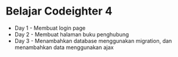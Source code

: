 <!DOCTYPE html>
<html lang="en">
<head>
    <meta charset="UTF-8">
    <meta name="viewport" content="width=device-width, initial-scale=1.0">
</head>
<body>
    <h1>Belajar Codeighter 4</h1>
    <ul class="">
        <li class="">Day 1 - Membuat login page</li>
        <li class="">Day 2 - Membuat halaman buku penghubung</li>
        <li class="">Day 3 - Menambahkan database menggunakan migration, dan menambahkan data menggunakan ajax</li>
    </ul>
</body>
</html>
